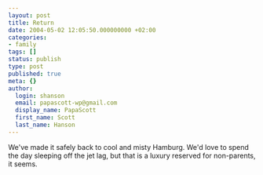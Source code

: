 ```yaml
---
layout: post
title: Return
date: 2004-05-02 12:05:50.000000000 +02:00
categories:
- family
tags: []
status: publish
type: post
published: true
meta: {}
author:
  login: shanson
  email: papascott-wp@gmail.com
  display_name: PapaScott
  first_name: Scott
  last_name: Hanson
---
```

<p>We've made it safely back to cool and misty Hamburg. We'd love to spend the day sleeping off the jet lag, but that is a luxury reserved for non-parents, it seems.</p>
